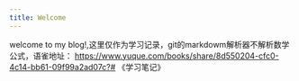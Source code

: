 ```yaml
---
title: Welcome
---
```


welcome to my blog!,这里仅作为学习记录，git的markdowm解析器不解析数学公式，语雀地址： https://www.yuque.com/books/share/8d550204-cfc0-4c14-bb61-09f99a2ad07c?# 《学习笔记》